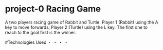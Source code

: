 # project-0 Racing Game
A two players racing game of Rabbit and Turtle.
Player 1 (Rabbit) using the A key to move forwards, Player 2 (Turtle) using the L key.
The first one to reach to the goal first is the winner.

#Technologies Used
・
・
・
・
